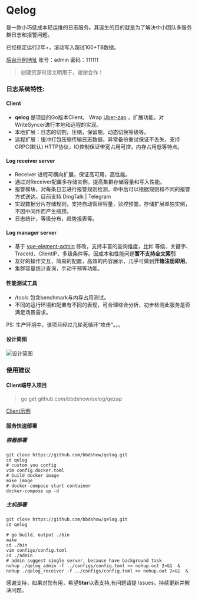 # Qelog
是一款小巧低成本轻运维的日志服务。其诞生的目的就是为了解决中小团队多服务群日志和报警问题。

已经稳定运行2年+，滚动写入超过100+TB数据。

[后台示例地址](https://qelogdemo.bbdshow.top/admin)  账号：admin 密码：111111

> 创建资源时请文明用于，谢谢合作！

### 日志系统特性:

#### Client
- **qelog** 是项目的Go版本Client。 Wrap [Uber-zap](https://github.com/uber-go/zap) ，扩展功能，对WriteSyncer进行本地和远程的实现。
- 本地扩展：日志的切割，压缩，保留期，动态切换等级等。
- 远程扩展：缓冲打包压缩传输日志数据，异常备份重试保证不丢失，支持GRPC(默认) HTTP协议，IO控制保证带宽占用可控，内存占用低等特点。

#### Log receiver server
- Receiver 进程可横向扩展，保证高可用，高性能。
- 通过对Receiver配置多存储实例，提高集群存储容量和写入性能。
- 报警模块，对每条日志进行报警规则检测。命中后可以根据规则和不同的报警方式送达。目前支持 DingTalk | Telegram
- 实现数据分片存储规则，支持自动管理容量，监控预警。存储扩展单独实例，不因中间件而产生瓶颈。
- 日志统计，等级分布，趋势报表等。

#### Log manager server
- 基于 [vue-element-admin](https://github.com/PanJiaChen/vue-element-admin) 修改，支持丰富的查询维度，比如 等级、关键字、TraceId、ClientIP、多级条件等。因成本和性能问题**暂不支持全文索引**
- 友好的操作交互，简易的配置，高效的内容展示，几乎可做到**开箱注册即用**。
- 集群容量统计查询，手动干预等功能。

#### 性能测试工具

- /tools 包含benchmark与内存占用测试。
- 不同的运行环境和配置有不同的表现，可合理综合分析，初步检测此服务是否满足场景需求。

PS: 生产环境中，该项目经过几轮死循环“攻击”。。。

#### 设计简图

![设计简图](https://qnoss.bbdshow.top/notes/qelog.png)

### 使用建议

#### Client端导入项目

> go get github.com/bbdshow/qelog/qezap

[Client示例](../qezap/example/main.go)


#### 服务快速部署

##### 容器部署

```shell
git clone https://github.com/bbdshow/qelog.git
cd qelog
# custom you config
vim config.docker.toml
# build docker image
make image
# docker-compose start container
docker-compose up -d
```

##### 主机部署
```shell
git clone https://github.com/bbdshow/qelog.git
cd qelog

# go build, output ./bin
make
cd ./bin
vim configs/config.toml
cd ./admin
# admin suggest single server, because have background task
nohup ./qelog_admin -f ../configs/config.toml >> nohup.out 2>&1  &
nohup ./qelog_receiver -f ../configs/config.toml >> nohup.out 2>&1  &

```

感谢支持，如果对您有用，希望**Star**以表支持,有问题请提 Issues，持续更新并解决问题。

